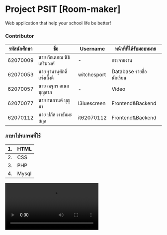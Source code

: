 # Project PSIT [Room-maker]
  Web application that help your school life be better!


### Contributor

| รหัสนักศึกษา 	| ชื่อ                   	| Username    	| หน้าที่ที่ได้รับมอบหมาย     	|
|-----------	|----------------------	|-------------	|----------------------	  |
| 62070009  	| นาย กัณตภณ นิธิเสริมวงศ์  | -             | กระจายงาน               |
| 62070053  	| นาย ฐานานุศักดิ์ เพ่งเล็งดี  | witchesport   | Database รายชื่อนักเรียน 	 |
| 62070057  	| นาย ณฐกร อเนกบุญลาภ   | -             | Video                   |
| 62070077  	| นาย ธนกานต์ บุญมา   	 | l3luescreen   | Frontend&Backend        |
| 62070112  	| นาย ปภัส เงาธัมมะสกุล    | it62070112    | Frontend&Backend        |

### ภาษาโปรเเกรมที่ใช้

| 1. 	| HTML  	|
|----	|-------	|
| 2. 	| CSS   	|
| 3. 	| PHP   	|
| 4. 	| Mysql 	|

<video controls="controls">
  <source type="video/mp4" src="filename.mp4"></source>
  <source type="video/webm" src="filename.webm"></source>
  <p>Your browser does not support the video element.</p>
</video>
